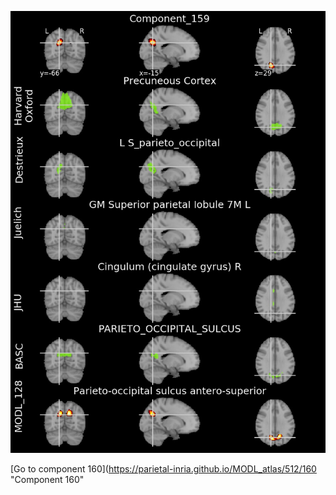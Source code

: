 


![159](preliminary/159.jpg "Component 159")

[Go to component 160](https://parietal-inria.github.io/MODL_atlas/512/160 "Component 160"